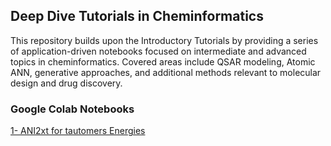 ## Deep Dive Tutorials in Cheminformatics
This repository builds upon the Introductory Tutorials by providing a series of application-driven notebooks focused on intermediate and advanced topics in cheminformatics. Covered areas include QSAR modeling, Atomic ANN, generative approaches, and additional methods relevant to molecular design and drug discovery. 

### **Google Colab Notebooks**


[1- ANI2xt for tautomers Energies](https://colab.research.google.com/github/sofia-sunny/Deep-Dive-Tutorials/blob/main/01_ANI_2xt_for_tautomers_Energies.ipynb)
